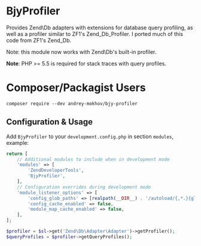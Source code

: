 BjyProfiler
===========
Provides Zend\Db adapters with extensions for database query profiling, as well as a profiler similar to ZF1's Zend\_Db\_Profiler.
I ported much of this code from ZF1's Zend_Db.

Note: this module now works with Zend\Db's built-in profiler.

**Note**: PHP >= 5.5 is required for stack traces with query profiles.

Composer/Packagist Users
========================

```console
composer require --dev andrey-mokhov/bjy-profiler
```

Configuration & Usage
---------------------
Add `BjyProfiler` to your `development.config.php` in section `modules`, example:
```php
return [
    // Additional modules to include when in development mode
    'modules' => [
        'ZendDeveloperTools',
        'BjyProfiler',
    ],
    // Configuration overrides during development mode
    'module_listener_options' => [
        'config_glob_paths' => [realpath(__DIR__) . '/autoload/{,*.}{global,local}-development.php'],
        'config_cache_enabled' => false,
        'module_map_cache_enabled' => false,
    ],
];
```


```php
$profiler = $sl->get('Zend\Db\Adapter\Adapter')->getProfiler();
$queryProfiles = $profiler->getQueryProfiles();
```
